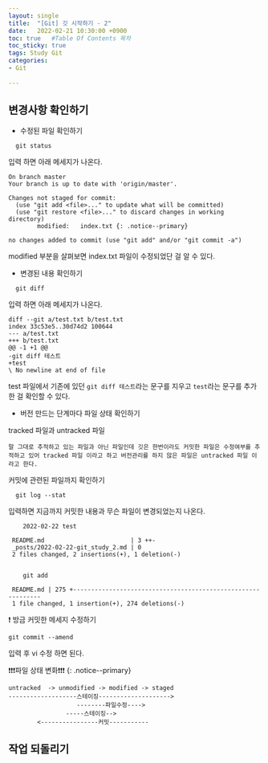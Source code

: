 ```yaml
---
layout: single
title:  "[Git] 깃 시작하기 - 2"
date:   2022-02-21 10:30:00 +0900
toc: true   #Table Of Contents 목차
toc_sticky: true
tags: Study Git
categories:
- Git
  
---
```


## 변경사항 확인하기

- 수정된 파일 확인하기

```
  git status
```
입력 하면 아래 메세지가 나온다.
```
On branch master
Your branch is up to date with 'origin/master'.

Changes not staged for commit:
  (use "git add <file>..." to update what will be committed)
  (use "git restore <file>..." to discard changes in working directory)
        modified:   index.txt {: .notice--primary}

no changes added to commit (use "git add" and/or "git commit -a")
```
modified 부분을 살펴보면 index.txt 파일이 수정되었단 걸 알 수 있다.

- 변경된 내용 확인하기

```
  git diff
```
입력 하면 아래 메세지가 나온다.
```
diff --git a/test.txt b/test.txt
index 33c53e5..30d74d2 100644
--- a/test.txt
+++ b/test.txt
@@ -1 +1 @@
-git diff 테스트
+test
\ No newline at end of file
```
test 파일에서 기존에 있던 `git diff 테스트`라는 문구를 지우고 `test`라는 문구를 추가한 걸 확인할 수 있다.

- 버전 만드는 단계마다 파일 상태 확인하기

tracked 파일과 untracked 파일

`말 그대로 추적하고 있는 파일과 아닌 파일인데 깃은 한번이라도 커밋한 파일은 수정여부를 추적하고 있어 tracked 파일 이라고 하고
  버전관리를 하지 않은 파일은 untracked 파일 이라고 한다.`

커밋에 관련된 파일까지 확인하기
```
  git log --stat
```
입력하면 지금까지 커밋한 내용과 무슨 파일이 변경되었는지 나온다.
```
    2022-02-22 test
    
 README.md                        | 3 ++-
 _posts/2022-02-22-git_study_2.md | 0
 2 files changed, 2 insertions(+), 1 deletion(-)
 
 
    git add

 README.md | 275 +-------------------------------------------------------------
 1 file changed, 1 insertion(+), 274 deletions(-)

```
❗ 방금 커밋한 메세지 수정하기
```
git commit --amend
```
입력 후 vi 수정 하면 된다.

❗❗❗파일 상태 변화❗❗❗
{: .notice--primary} 

```
untracked  -> unmodified -> modified -> staged 
-------------------스테이징-------------------->
                   --------파일수정---->
                -----스테이징-->
        <----------------커밋-----------
```

## 작업 되돌리기


